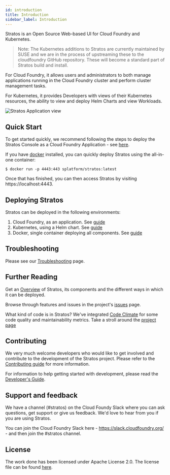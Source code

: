 ```yaml
---
id: introduction
title: Introduction
sidebar_label: Introduction 
---
```


Stratos is an Open Source Web-based UI for Cloud Foundry and Kubernetes.

> Note: The Kubernetes additions to Stratos are currently maintained by SUSE and we are in the process of upstreaming these to the cloudfoundry GitHub repository. These will become a standard part of Stratos build and install.

For Cloud Foundry, it allows users and administrators to both manage applications running in the Cloud Foundry cluster and perform cluster management tasks.

For Kubernetes, it provides Developers with views of their Kubernetes resources, the ability to view and deploy Helm Charts and view Workloads.

![Stratos Application view](../images/screenshots/app-summary.png)

## Quick Start

To get started quickly, we recommend following the steps to deploy the Stratos Console as a Cloud Foundry Application - see [here](deploy/cloud-foundry/cloud-foundry).

If you have [docker](https://www.docker.com/community-edition) installed, you can quickly deploy Stratos using the all-in-one container:
```
$ docker run -p 4443:443 splatform/stratos:latest 
```

Once that has finished, you can then access Stratos by visiting https://localhost:4443.

## Deploying Stratos

Stratos can be deployed in the following environments:

1. Cloud Foundry, as an application. See [guide](deploy/cloud-foundry/cloud-foundry)
2. Kubernetes, using a Helm chart. See [guide](deploy/kubernetes)
3. Docker, single container deploying all components. See [guide](deploy/all-in-one)

## Troubleshooting

Please see our [Troubleshooting](deploy/troubleshooting) page.

## Further Reading
 
Get an [Overview](overview.md) of Stratos, its components and the different ways in which it can be deployed.

Browse through features and issues in the project's [issues](https://github.com/cloudfoundry/stratos/issues) page.

What kind of code is in Stratos? We've integrated [Code Climate](https://codeclimate.com) for some code quality and maintainability metrics. Take a stroll around the [project page](https://codeclimate.com/github/cloudfoundry/stratos)

## Contributing

We very much welcome developers who would like to get involved and contribute to the development of the Stratos project. Please refer to the [Contributing guide](developer/contributing.md) for more information.

For information to help getting started with development, please read the [Developer's Guide](developer/introduction).

## Support and feedback

We have a channel (#stratos) on the Cloud Foundy Slack where you can ask questions, get support or give us feedback. We'd love to hear from you if you are using Stratos.

You can join the Cloud Foundry Slack here - https://slack.cloudfoundry.org/  - and then join the #stratos channel.

## License

The work done has been licensed under Apache License 2.0. The license file can be found [here](license).

